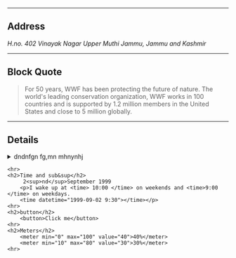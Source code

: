 <!DOCTYPE html>
<html lang="en">
 <head>
 <meta charset="UTF-8">
 <title>Additional tags</title>
 </head>
<body>
    <hr>
	<h2>Address</h2>
	    <address>H.no. 402 Vinayak Nagar Upper Muthi Jammu, Jammu and Kashmir</address>
    <hr>
	<h2>Block Quote</h2>
	    <blockquote cite="http://www.worldwildlife.org/who/index.html">
For 50 years, WWF has been protecting the future of nature. The world's leading conservation organization, WWF works in 100 countries and is supported by 1.2 million members in the United States and close to 5 million globally.
</blockquote>
	<hr>
	<h2>Details</h2>
    	<details>
		<summary>dndnfgn fg,mn mhnynhj</summary>
		<p>Hello hey hi hello hey hi hello hey hi hello hey hi hsjdhfbdhf hdfhdbfhdnfbbbbbbbb jhfbvhfbvfhv
		fnjfnjfngfj jfbjbnffn dnffrjbferhj jfnrjhbfrehjgf</p>
		</details>
    	
	<hr>
	<h2>Time and sub&sup</h2>
	     2<sup>nd</sup>September 1999
    	<p>I wake up at <time> 10:00 </time> on weekends and <time>9:00 </time> on weekdays.
		<time datetime="1999-09-02 9:30"></time></p>
	<hr>
	<h2>button</h2>
	    <button>Click me</button>
	<hr>
	<h2>Meters</h2>
	    <meter min="0" max="100" value="40">40%</meter>
		<meter min="10" max="80" value="30">30%</meter>
	<hr>
	
</body>
</html>	  
